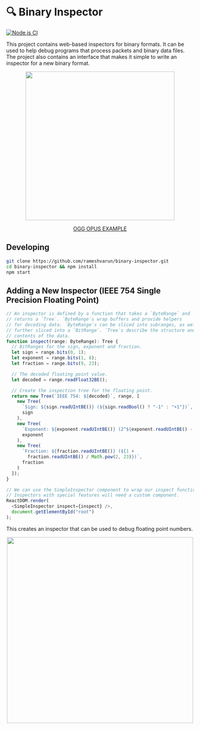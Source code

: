 # 🔍 Binary Inspector

[![Node.js CI](https://github.com/rameshvarun/binary-inspector/actions/workflows/node.js.yml/badge.svg)](https://github.com/rameshvarun/binary-inspector/actions/workflows/node.js.yml)

This project contains web-based inspectors for binary formats. It can be used to help debug programs that process packets and binary data files. The project also contains an interface that makes it simple to write an inspector for a new binary format.

<p align="center">
   <a href="https://rameshvarun.github.io/binary-inspector/ogg/#data=T2dnUwACAAAAAAAAAABIr0TBAAAAAKPjpjgBE09wdXNIZWFkAQE4AUAfAAAAAABPZ2dTAAAAAAAAAAAAAEivRMEBAAAAMsqQUwE%2FT3B1c1RhZ3MNAAAATGF2ZjU4Ljc2LjEwMAEAAAAeAAAAZW5jb2Rlcj1MYXZjNTguMTM0LjEwMCBsaWJvcHVzT2dnUwAAgLsAAAAAAABIr0TBAgAAANJg4WkyAwMDAwMDAwMDAwMDAwMDAwMDAwMDAwMDAwMDAwMDAwMDAwMDAwMDAwMDAwMDAwMDAwOY%2F%2F6Y%2F%2F6Y%2F%2F6Y%2F%2F6Y%2F%2F6Y%2F%2F6Y%2F%2F6Y%2F%2F6Y%2F%2F6Y%2F%2F6Y%2F%2F6Y%2F%2F6Y%2F%2F6Y%2F%2F6Y%2F%2F6Y%2F%2F6Y%2F%2F6Y%2F%2F6Y%2F%2F6Y%2F%2F6Y%2F%2F6Y%2F%2F6Y%2F%2F6Y%2F%2F6Y%2F%2F6Y%2F%2F6Y%2F%2F6Y%2F%2F6Y%2F%2F6Y%2F%2F6Y%2F%2F6Y%2F%2F6Y%2F%2F6Y%2F%2F6Y%2F%2F6Y%2F%2F6Y%2F%2F6Y%2F%2F6Y%2F%2F6Y%2F%2F6Y%2F%2F6Y%2F%2F6Y%2F%2F6Y%2F%2F6Y%2F%2F6Y%2F%2F6Y%2F%2F6Y%2F%2F6Y%2F%2F6Y%2F%2F5PZ2dTAAS4vAAAAAAAAEivRMEDAAAABbaDBQEDmP%2F%2B"><img width="400px" src="./media/demo.png" /></a>
</p>
<p align="center">
  <a href="https://rameshvarun.github.io/binary-inspector/ogg/#data=T2dnUwACAAAAAAAAAABIr0TBAAAAAKPjpjgBE09wdXNIZWFkAQE4AUAfAAAAAABPZ2dTAAAAAAAAAAAAAEivRMEBAAAAMsqQUwE%2FT3B1c1RhZ3MNAAAATGF2ZjU4Ljc2LjEwMAEAAAAeAAAAZW5jb2Rlcj1MYXZjNTguMTM0LjEwMCBsaWJvcHVzT2dnUwAAgLsAAAAAAABIr0TBAgAAANJg4WkyAwMDAwMDAwMDAwMDAwMDAwMDAwMDAwMDAwMDAwMDAwMDAwMDAwMDAwMDAwMDAwMDAwOY%2F%2F6Y%2F%2F6Y%2F%2F6Y%2F%2F6Y%2F%2F6Y%2F%2F6Y%2F%2F6Y%2F%2F6Y%2F%2F6Y%2F%2F6Y%2F%2F6Y%2F%2F6Y%2F%2F6Y%2F%2F6Y%2F%2F6Y%2F%2F6Y%2F%2F6Y%2F%2F6Y%2F%2F6Y%2F%2F6Y%2F%2F6Y%2F%2F6Y%2F%2F6Y%2F%2F6Y%2F%2F6Y%2F%2F6Y%2F%2F6Y%2F%2F6Y%2F%2F6Y%2F%2F6Y%2F%2F6Y%2F%2F6Y%2F%2F6Y%2F%2F6Y%2F%2F6Y%2F%2F6Y%2F%2F6Y%2F%2F6Y%2F%2F6Y%2F%2F6Y%2F%2F6Y%2F%2F6Y%2F%2F6Y%2F%2F6Y%2F%2F6Y%2F%2F6Y%2F%2F6Y%2F%2F6Y%2F%2F6Y%2F%2F5PZ2dTAAS4vAAAAAAAAEivRMEDAAAABbaDBQEDmP%2F%2B">OGG OPUS EXAMPLE</a>
</p>

## Developing

```bash
git clone https://github.com/rameshvarun/binary-inspector.git
cd binary-inspector && npm install
npm start
```

## Adding a New  Inspector (IEEE 754 Single Precision Floating Point)

```typescript
// An inspector is defined by a function that takes a `ByteRange` and
// returns a `Tree`. `ByteRange`s wrap buffers and provide helpers
// for decoding data. `ByteRange`s can be sliced into subranges, as well as
// further sliced into a `BitRange`. `Tree`s describe the structure and
// contents of the data.
function inspect(range: ByteRange): Tree {
  // BitRanges for the sign, exponent and fraction.
  let sign = range.bits(0, 1);
  let exponent = range.bits(1, 8);
  let fraction = range.bits(9, 23);

  // The decoded floating point value.
  let decoded = range.readFloat32BE();

  // Create the inspection tree for the floating point.
  return new Tree(`IEEE 754: ${decoded}`, range, [
    new Tree(
      `Sign: ${sign.readUIntBE()} (${sign.readBool() ? "-1" : "+1"})`,
      sign
    ),
    new Tree(
      `Exponent: ${exponent.readUIntBE()} (2^${exponent.readUIntBE() - 127})`,
      exponent
    ),
    new Tree(
      `Fraction: ${fraction.readUIntBE()} (${1 +
        fraction.readUIntBE() / Math.pow(2, 23)})`,
      fraction
    )
  ]);
}

// We can use the SimpleInspector component to wrap our inspect function.
// Inspectors with special features will need a custom component.
ReactDOM.render(
  <SimpleInspector inspect={inspect} />,
  document.getElementById("root")
);
```

This creates an inspector that can be used to debug floating point numbers.

<p align="center">
  <img width="500px" src="./media/binary32.png" />
</p>
